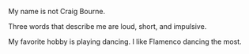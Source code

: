 My name is not Craig Bourne.

Three words that describe me are loud, short, and impulsive.

My favorite hobby is playing dancing. I like Flamenco dancing the most.